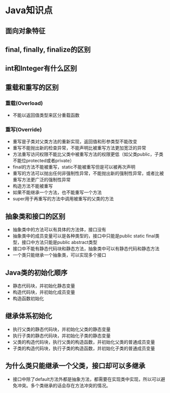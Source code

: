 # Java知识点
## 面向对象特征
## final, finally, finalize的区别
## int和Integer有什么区别
## 重载和重写的区别
### 重载(Overload)
* 不能以返回值类型来区分重载函数
### 重写(Override)
* 重写是子类对父类方法的重新实现，返回值和形参类型不能改变
* 重写不能抛出新的检查异常，不能声明比被重写方法更加宽泛的异常
* 方法重写访问权限不能比父类中被重写方法的权限更低（如父类public，子类不能位protected或者private）
* final的方法不能被重写，static不能被重写但是可以被再次声明
* 重写的方法可以抛出任何非强制性异常，不能抛出新的强制性异常，或者比被重写方法更广泛的强制性异常
* 构造方法不能被重写
* 如果不能继承一个方法，也不能重写一个方法
* super用于再重写的方法中调用被重写的父类的方法
## 抽象类和接口的区别
* 抽象类中的方法可以有具体的方法体，接口没有
* 抽象类中的成员变量可以是各种类型的，接口中只能是public static final类型，接口中方法只能是public abstract类型
* 接口中不能有静态代码块和静态方法，抽象类中可以有静态代码和静态方法
* 一个类只能继承一个抽象类，可以实现多个接口
## Java类的初始化顺序
* 静态代码块，并初始化静态变量
* 构造代码块，并初始化成员变量
* 构造函数初始化
## 继承体系初始化
* 执行父类的静态代码块，并初始化父类的静态变量
* 执行子类的静态代码块，并初始化子类的静态变量
* 父类的构造代码块，执行父类的构造函数，并初始化父类的普通成员变量
* 子类的构造代码块，执行子类的构造函数，并初始化子类的普通成员变量
## 为什么类只能继承一个父类，接口却可以多继承
* 接口中除了default方法外都是抽象方法，都需要在实现类中实现，所以可以避免冲突。多个类继承的话会存在方法冲突的情况。